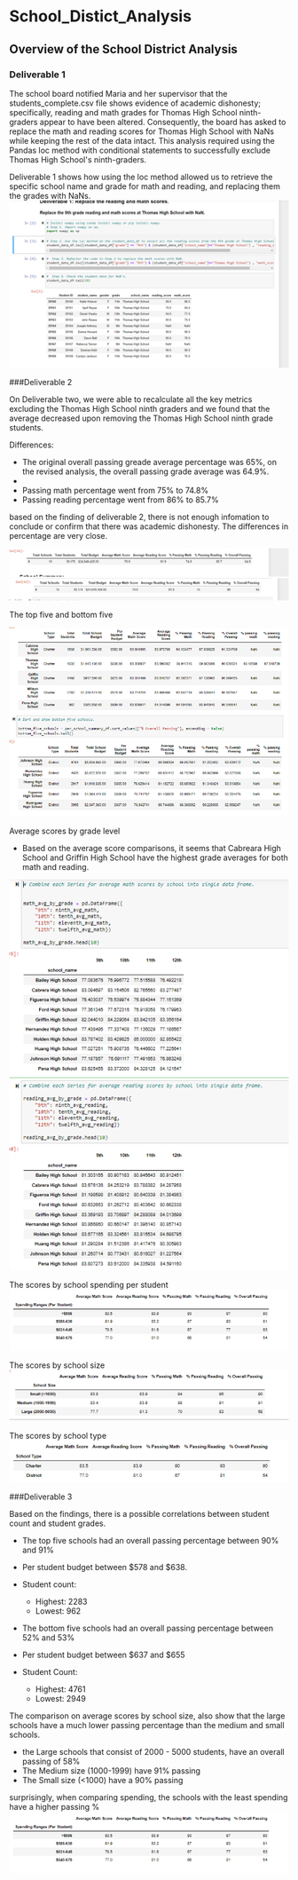 # School_Distict_Analysis
## Overview of the School District Analysis
### Deliverable 1

The school board notified Maria and her supervisor that the students_complete.csv file shows evidence of academic dishonesty; specifically, reading and math grades for Thomas High School ninth-graders appear to have been altered. Consequently, the board has asked to replace the math and reading scores for Thomas High School with NaNs while keeping the rest of the data intact. This analysis required using the Pandas loc method with conditional statements to successfully exclude Thomas High School's ninth-graders. 

Deliverable 1 shows how using the loc method allowed us to retrieve the specific school name and grade for math and reading, and replacing them the grades with NaNs.  
![deliverable 1](https://github.com/lina2285/School_Distict_Analysis/blob/main/Deliverable%201.png)

###Deliverable 2

On Deliverable two, we were able to recalculate all the key metrics excluding the Thomas High School ninth graders and we found that the average decreased upon removing the Thomas High School ninth grade students.  

Differences:

* The original overall passing greade average percentage was 65%, on the revised analysis, the overall passing grade average was 64.9%. 
* 
* Passing math percentage went from 75% to 74.8%
* Passing reading percentage went from 86% to 85.7%

based on the finding of deliverable 2, there is not enough infomation to conclude or confirm that there was academic dishonesty.  The differences in percentage are very close. 

![PyCitySchools_without_tsh_ninth](https://github.com/lina2285/School_Distict_Analysis/blob/main/PyCitySchools_without_tsh_ninth.png)
![PyCitySchools_inclusive_of_all](https://github.com/lina2285/School_Distict_Analysis/blob/main/PyCitySchools_inclusive_of_all.png)

The top five and bottom five

 

![Top_bottom_five](https://github.com/lina2285/School_Distict_Analysis/blob/main/top_bottom_five.png)

Average scores by grade level
* Based on the average score comparisons, it seems that Cabreara High School and Griffin High School have the highest grade averages for both math and reading. 

![avg_math_reading_bygrade](https://github.com/lina2285/School_Distict_Analysis/blob/main/avg_math_reading_bygrade.png)

The scores by school spending per student
![spending_ranges_summary](https://github.com/lina2285/School_Distict_Analysis/blob/main/spending_ranges_summary.png)

The scores by school size
![scores_by_school_size](https://github.com/lina2285/School_Distict_Analysis/blob/main/scores_by_school_size.png)

The scores by school type
![scores_by_school_type](https://github.com/lina2285/School_Distict_Analysis/blob/main/scores_by_school_type.png)

###Deliverable 3

Based on the findings, there is a possible correlations between student count and student grades.

* The top five schools had an overall passing percentage between 90% and 91% 
* Per student budget between $578 and $638. 
* Student count: 
    * Highest: 2283
    * Lowest: 962

* The bottom five schools had an overall passing percentage between 52% and 53%
* Per student budget between $637 and $655
* Student Count:
    * Highest: 4761
    * Lowest: 2949

The comparison on average scores by school size, also show that the large schools have a much lower passing percentage than the medium and small schools. 

* the Large schools that consist of 2000 - 5000 students, have an overall passing of 58%
* The Medium size (1000-1999) have 91% passing 
* The Small size (<1000) have a 90% passing

surprisingly, when comparing spending, the schools with the least spending have a higher passing %
![spending_ranges_summary](https://github.com/lina2285/School_Distict_Analysis/blob/main/spending_ranges_summary.png)
